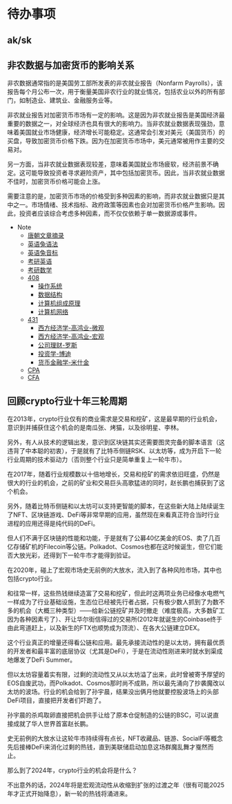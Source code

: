 # 待办事项

## ak/sk

## 非农数据与加密货币的影响关系

非农数据通常指的是美国劳工部所发表的非农就业报告（Nonfarm Payrolls），该报告每个月公布一次，用于衡量美国非农行业的就业情况，包括农业以外的所有部门，如制造业、建筑业、金融服务业等。

非农就业报告对加密货币市场有一定的影响。这是因为非农就业报告是美国经济最重要的数据之一，对全球经济也具有很大的影响力。当非农就业数据表现强劲，意味着美国就业市场健康，经济增长可能稳定。这通常会引发对美元（美国货币）的买盘，导致加密货币价格下跌。因为在加密货币市场中，美元通常被用作主要的交易对。

另一方面，当非农就业数据表现较差，意味着美国就业市场疲软，经济前景不确定。这可能导致投资者寻求避险资产，其中包括加密货币。因此，当非农就业数据不佳时，加密货币价格可能会上涨。

需要注意的是，加密货币市场的价格受到多种因素的影响，而非农就业数据只是其中之一。市场情绪、技术指标、政府政策等因素也会对加密货币价格产生影响。因此，投资者应该综合考虑多种因素，而不仅仅依赖于单一数据源或事件。

+ Note
  + [唐朝文章摘录](docs/Note/唐朝文章摘录.md)
  + [英语兔语法](docs/Note/英语兔语法.md)
  + [英语兔音标](docs/Note/英语兔音标.md)
  + [考研英语](docs/Note/考研英语.md)
  + [考研数学](docs/Note/考研数学.md)
  + [408](docs/Note/408/README.md)
    + [操作系统](docs/Note/408/操作系统.md)
    + [数据结构](docs/Note/408/数据结构.md)
    + [计算机组成原理](docs/Note/408/计算机组成原理.md)
    + [计算机网络](docs/Note/408/计算机网络.md)
  + [431](docs/Note/431/README.md)
    + [西方经济学-高鸿业-微观](docs/Note/431/西方经济学-高鸿业-微观.md)
    + [西方经济学-高鸿业-宏观](docs/Note/431/西方经济学-高鸿业-宏观.md)
    + [公司理财-罗斯](docs/Note/431/公司理财-罗斯.md)
    + [投资学-博迪](docs/Note/431/投资学-博迪.md)
    + [货币金融学-米什金](docs/Note/431/货币金融学-米什金.md)
  + [CPA](docs/Note/CPA/README.md)
  + [CFA](docs/Note/CFA/README.md)

## 回顾crypto行业十年三轮周期

在2013年，crypto行业仅有的商业需求是交易和挖矿，这是最早期的行业机会，意识到并捕获住这个机会的是南瓜张、烤猫，以及徐明星、李林。

另外，有人从技术的逻辑出发，意识到区块链其实还需要图灵完备的脚本语言（这违背了中本聪的初衷），于是就有了比特币侧链RSK、以太坊等，成为开启下一轮行业周期的技术驱动力（否则整个行业只是简单重复上一轮牛市）。

在2017年，随着行业规模数以十倍地增长，交易和挖矿的需求依旧旺盛，仍然是很大的行业的机会，之前的矿业和交易巨头高歌猛进的同时，赵长鹏也捕获到了这个机会。

另外，随着比特币侧链和以太坊可以支持更智能的脚本，在这些新大陆上陆续诞生了NFT、区块链游戏、DeFi等非常早期的应用，虽然现在来看真正符合当时行业进程的应用还得是纯代码的DeFi。

但人们不满于区块链的性能和功能，于是就有了公募40亿美金的EOS、卖了几百亿存储矿机的Filecoin等公链。Polkadot、Cosmos也都在这时候诞生，但它们能否大放光彩，还得到下一轮牛市才能得到验证。

在2020年，碰上了宏观市场史无前例的大放水，流入到了各种风险市场，其中也包括crypto行业。

和往常一样，这些热钱继续造富了交易和挖矿，但此时这两项业务已经像水电燃气一样成为了行业基础设施，生态位已经被先行者占据，只有极少数人抓到了为数不多的机会（大概三种类型）——给新公链挖矿并及时撤走（难度极高，大多数矿工因为各种因素亏了）、开让华尔街信得过的交易所(2012年就诞生的Coinbase终于由此弯道赶上，以及新生的FTX也顺势成为顶流）、在各大公链建立DEX。

这个行业真正的增量还得看公链和应用。最先承接流动性的是以太坊，拥有最优质的开发者和最丰富的底层协议（尤其是DeFi），于是在流动性刚进来时就水到渠成地爆发了DeFi Summer。

但以太坊容量着实有限，过剩的流动性又从以太坊溢了出来，此时曾被寄予厚望的EOS自废武功，而Polkadot、Cosmos那时尚不成熟，所以最先涌向了抄袭魔改以太坊的波场。行业的机会给到了孙宇晨，结果没出俩月他就要控股波场上的头部DeFi项目，直接把开发者们吓跑了。

孙宇晨的杀鸡取卵直接把机会拱手让给了原本仓促制造的公链的BSC，可以说直接成就了华人世界首富赵长鹏。

史无前例的大放水让这轮牛市持续得有点长，NFT收藏品、链游、SocialFi等概念先后接棒DeFi来消化过剩的热钱，直到美联储启动加息这场群魔乱舞才戛然而止。

那么到了2024年，crypto行业的机会将是什么？

不出意外的话，2024年将是宏观流动性从收缩到扩张的过渡之年（很有可能2025年才正式开始降息），新一轮的热钱将涌进来。